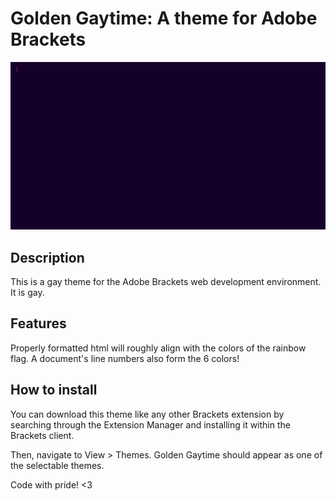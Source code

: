 # Golden Gaytime: A theme for Adobe Brackets

![An animated demonstration of the golden gaytime theme for brackets](in-action.gif)

## Description
This is a gay theme for the Adobe Brackets web development environment. It is gay.

## Features
Properly formatted html will roughly align with the colors of the rainbow flag.
A document's line numbers also form the 6 colors!

## How to install
You can download this theme like any other Brackets extension by searching through the Extension Manager and installing it within the Brackets client. 

Then, navigate to View > Themes. Golden Gaytime should appear as one of the selectable themes.

Code with pride! <3
